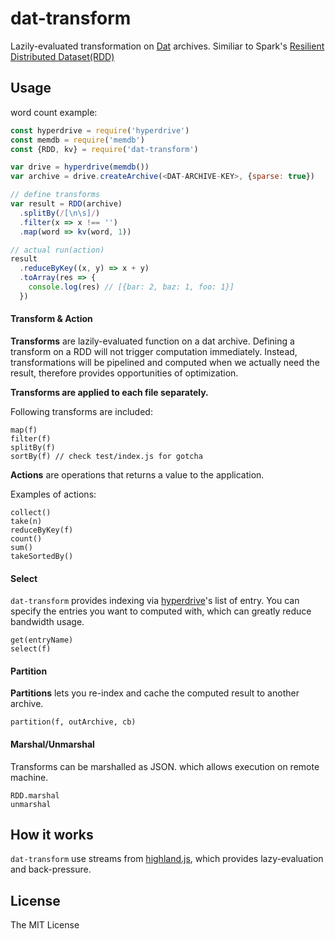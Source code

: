 # dat-transform

Lazily-evaluated transformation on [Dat](http://dat-data.com/) archives.
Similiar to Spark's [Resilient Distributed Dataset(RDD)](https://amplab.cs.berkeley.edu/wp-content/uploads/2012/01/nsdi_spark.pdf)

## Usage

word count example:

```js
const hyperdrive = require('hyperdrive')
const memdb = require('memdb')
const {RDD, kv} = require('dat-transform')

var drive = hyperdrive(memdb())
var archive = drive.createArchive(<DAT-ARCHIVE-KEY>, {sparse: true})

// define transforms
var result = RDD(archive)
  .splitBy(/[\n\s]/)
  .filter(x => x !== '')
  .map(word => kv(word, 1))

// actual run(action)
result
  .reduceByKey((x, y) => x + y)
  .toArray(res => {
    console.log(res) // [{bar: 2, baz: 1, foo: 1}]
  })
```

#### Transform & Action

**Transforms** are lazily-evaluated function on a dat archive.
Defining a transform on a RDD will not trigger computation immediately.
Instead, transformations will be pipelined and computed when we actually need the result, therefore provides opportunities of optimization.

**Transforms are applied to each file separately.**

Following transforms are included:

```
map(f)
filter(f)
splitBy(f)
sortBy(f) // check test/index.js for gotcha
```

**Actions** are operations that returns a value to the application.

Examples of actions:

```
collect()
take(n)
reduceByKey(f)
count()
sum()
takeSortedBy()
```

#### Select

`dat-transform` provides indexing via [hyperdrive](https://github.com/mafintosh/hyperdrive)'s list of entry.
You can specify the entries you want to computed with, which can greatly reduce bandwidth usage.

```
get(entryName)
select(f)
```

#### Partition

**Partitions** lets you re-index and cache the computed result to another archive.

```
partition(f, outArchive, cb)
```

#### Marshal/Unmarshal

Transforms can be marshalled as JSON. which allows execution on remote machine.

```
RDD.marshal
unmarshal
```

## How it works

`dat-transform` use streams from [highland.js](http://highlandjs.org/), which provides lazy-evaluation and back-pressure.

## License

The MIT License
